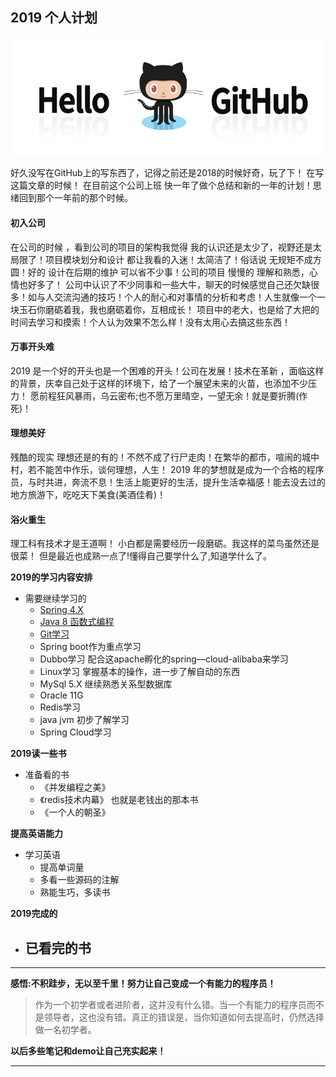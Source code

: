 ## 2019 个人计划
![](../IMG/work/github.jpg)

好久没写在GitHub上的写东西了，记得之前还是2018的时候好奇，玩了下！
在写这篇文章的时候！ 在目前这个公司上班 快一年了做个总结和新的一年的计划！思绪回到那个一年前的那个时候。

#### 初入公司
在公司的时候 ，看到公司的项目的架构我觉得 我的认识还是太少了，视野还是太局限了！项目模块划分和设计 都让我看的入迷！太简洁了！俗话说 无规矩不成方圆！好的 设计在后期的维护 可以省不少事！公司的项目 慢慢的 理解和熟悉，心情也好多了！
公司中认识了不少同事和一些大牛，聊天的时候感觉自己还欠缺很多！如与人交流沟通的技巧！个人的耐心和对事情的分析和考虑！人生就像一个一块玉石你磨砺着我，我也磨砺着你，互相成长！
项目中的老大，也是给了大把的时间去学习和摸索！个人认为效果不怎么样！没有太用心去搞这些东西！

#### 万事开头难
2019 是一个好的开头也是一个困难的开头！公司在发展！技术在革新 ，面临这样的背景，庆幸自己处于这样的环境下，给了一个展望未来的火苗，也添加不少压力！
愿前程狂风暴雨，乌云密布;也不愿万里晴空，一望无余！就是要折腾(作死)！

#### 理想美好
残酷的现实 理想还是的有的！不然不成了行尸走肉！在繁华的都市，喧闹的城中村，若不能苦中作乐，谈何理想，人生！
2019 年的梦想就是成为一个合格的程序员，与时共进，奔流不息！生活上能更好的生活，提升生活幸福感！能去没去过的地方旅游下，吃吃天下美食(美酒佳肴)！


#### 浴火重生
理工科有技术才是王道啊！
小白都是需要经历一段磨砺。我这样的菜鸟虽然还是很菜！ 但是最近也成熟一点了!懂得自己要学什么了,知道学什么了。


**2019的学习内容安排**
- 需要继续学习的
	- [Spring 4.X](./Spring-basic.md)
	- [Java 8 函数式编程](./Stream_basic.md)
	- [Git学习](./git-bastic.md)
	- Spring boot作为重点学习
	- Dubbo学习 配合这apache孵化的spring—cloud-alibaba来学习
	- Linux学习 掌握基本的操作，进一步了解自动的东西
	- MySql 5.X 继续熟悉关系型数据库
	- Oracle 11G
	- Redis学习
	- java jvm 初步了解学习
	- Spring Cloud学习
	
**2019读一些书**
- 准备看的书
	- 《并发编程之美》
	- 《redis技术内幕》 也就是老钱出的那本书
	- 《一个人的朝圣》 
	

**提高英语能力**
- 学习英语
	- 提高单词量
	- 多看一些源码的注解
	- 熟能生巧，多读书
	
**2019完成的**	
- 已看完的书
	-


****
**感悟:不积跬步，无以至千里！努力让自己变成一个有能力的程序员！**
> 作为一个初学者或者进阶者，这并没有什么错。当一个有能力的程序员而不是领导者，这也没有错。真正的错误是，当你知道如何去提高时，仍然选择做一名初学者。

**以后多些笔记和demo让自己充实起来！**

******


	



